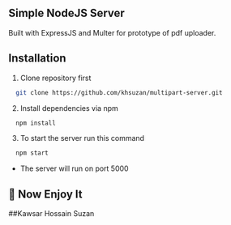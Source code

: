 ## Simple NodeJS Server

Built with ExpressJS and Multer for prototype of pdf uploader.

## Installation

1. Clone repository first

```bash
  git clone https://github.com/khsuzan/multipart-server.git
```

2. Install dependencies via npm

```bash
  npm install
```

3. To start the server run this command

```bash
  npm start
```

- The server will run on port 5000

## 🚀 Now Enjoy It

##Kawsar Hossain Suzan
